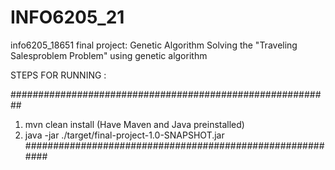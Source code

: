 # INFO6205_21
info6205_18651 final project: Genetic Algorithm
Solving the "Traveling Salesproblem Problem" using  genetic algorithm



STEPS FOR RUNNING :



##########################################################
1. mvn clean install (Have Maven and Java preinstalled)
2. java -jar ./target/final-project-1.0-SNAPSHOT.jar
##########################################################
